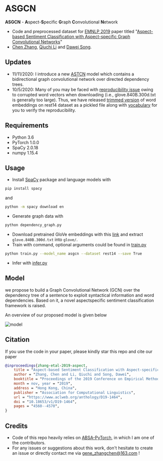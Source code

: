 # ASGCN

**ASGCN** - **A**spect-**S**pecific **G**raph **C**onvolutional **N**etwork
* Code and preprocessed dataset for [EMNLP 2019](https://www.emnlp-ijcnlp2019.org/program/accepted/) paper titled "[Aspect-based Sentiment Classification with Aspect-specific Graph Convolutional Networks](https://arxiv.org/abs/1909.03477)" 
* [Chen Zhang](https://genezc.github.io), [Qiuchi Li](https://qiuchili.github.io) and [Dawei Song](http://cs.bit.edu.cn/szdw/jsml/js/sdw/index.htm).

## Updates

* 11/11/2020: I introduce a new [ASTCN](/models/astcn.py) model which contains a bidirectional graph convolutional network over directed dependency trees.
* 10/5/2020: Many of you may be faced with [reproducibility issue](https://github.com/GeneZC/ASGCN/issues/2) owing to corrupted word vectors when downloading (i.e., glove.840B.300d.txt is generally too large). Thus, we have released [trimmed version](/300_rest14_embedding_matrix.pkl) of word embeddings on rest14 dataset as a pickled file along with [vocabulary](/rest14_word2idx.pkl) for you to verify the reproducibility.

## Requirements

* Python 3.6
* PyTorch 1.0.0
* SpaCy 2.0.18
* numpy 1.15.4

## Usage

* Install [SpaCy](https://spacy.io/) package and language models with
```bash
pip install spacy
```
and
```bash
python -m spacy download en
```
* Generate graph data with
```bash
python dependency_graph.py
```
* Download pretrained GloVe embeddings with this [link](http://nlp.stanford.edu/data/wordvecs/glove.840B.300d.zip) and extract `glove.840B.300d.txt` into `glove/`.
* Train with command, optional arguments could be found in [train.py](/train.py)
```bash
python train.py --model_name asgcn --dataset rest14 --save True
```
* Infer with [infer.py](/infer.py)

## Model

we propose to build a Graph Convolutional Network (GCN) over the dependency tree of a sentence to exploit syntactical information and word dependencies. Based on it, a novel aspectspecific sentiment classification framework is raised.

An overview of our proposed model is given below

![model](/assets/model.png)

## Citation

If you use the code in your paper, please kindly star this repo and cite our paper

```bibtex
@inproceedings{zhang-etal-2019-aspect, 
    title = "Aspect-based Sentiment Classification with Aspect-specific Graph Convolutional Networks", 
    author = "Zhang, Chen and Li, Qiuchi and Song, Dawei", 
    booktitle = "Proceedings of the 2019 Conference on Empirical Methods in Natural Language Processing and the 9th International Joint Conference on Natural Language Processing (EMNLP-IJCNLP)", 
    month = nov, year = "2019", 
    address = "Hong Kong, China", 
    publisher = "Association for Computational Linguistics", 
    url = "https://www.aclweb.org/anthology/D19-1464", 
    doi = "10.18653/v1/D19-1464", 
    pages = "4560--4570",
} 
```

## Credits

* Code of this repo heavily relies on [ABSA-PyTorch](https://github.com/songyouwei/ABSA-PyTorch), in which I am one of the contributors.
* For any issues or suggestions about this work, don't hesitate to create an issue or directly contact me via [gene_zhangchen@163.com](mailto:gene_zhangchen@163.com) !